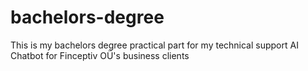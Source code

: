 # bachelors-degree
This is my bachelors degree practical part for my technical support AI Chatbot for Finceptiv OÜ's business clients
